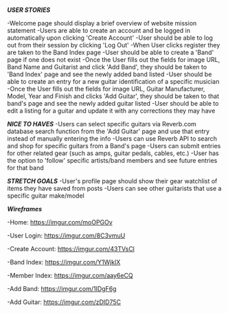 ***USER STORIES***

-Welcome page should display a brief overview of website mission statement
-Users are able to create an account and be logged in automatically upon clicking 'Create Account'
-User should be able to log out from their session by clicking 'Log Out'
-When User clicks register they are taken to the Band Index page
-User should be able to create a 'Band' page if one does not exist
-Once the User fills out the fields for image URL, Band Name and Guitarist and click 'Add Band', they should be taken to 'Band Index' page and see the newly added band listed 
-User should be able to create an entry for a new guitar identification of a specific musician
-Once the User fills out the fields for image URL, Guitar Manufacturer, Model, Year and Finish and clicks 'Add Guitar', they should be taken to that band's page and see the newly added guitar listed
-User should be able to edit a listing for a guitar and update it with any corrections they may have


***NICE TO HAVES***
-Users can select specific guitars via Reverb.com database search function from the 'Add Guitar' page and use that entry instead of manually entering the info
-Users can use Reverb API to search and shop for specific guitars from a Band's page
-Users can submit entries for other related gear (such as amps, guitar pedals, cables, etc.)
-User has the option to 'follow' specific artists/band members and see future entries for that band


***STRETCH GOALS***
-User's profile page should show their gear watchlist of items they have saved from posts
-Users can see other guitarists that use a specific guitar make/model


***Wireframes***

-Home: https://imgur.com/moOPGOv

-User Login: https://imgur.com/8C3vmuU

-Create Account: https://imgur.com/43TVsCl

-Band Index: https://imgur.com/Y1WjklX

-Member Index: https://imgur.com/aay6eCQ

-Add Band: https://imgur.com/1IDgF6g

-Add Guitar: https://imgur.com/zDID75C